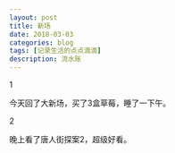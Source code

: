 ```yaml
---
layout: post
title: 新场
date: 2018-03-03
categories: blog
tags: [记录生活的点点滴滴]
description: 流水账
---
```


1 

今天回了大新场，买了3盒草莓，睡了一下午。

2

晚上看了唐人街探案2，超级好看。














